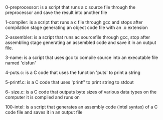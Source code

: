 0-preprocessor: is a script that runs a c source file through the preprocessor and save the result into another file

1-compiler: is a script that runs a c file through gcc and stops after compilation stage generating an object code file with an .o extension

2-assembler: is a script that runs ac sourcefile through gcc, stop after assembling stage generating an assembled code and save it in an output file.

3-name: is a script that uses gcc to compile source into an executable file named 'cisfun'

4-puts.c: is a C code that uses the function 'puts' to print a string 

5-printf.c: is a C code that uses 'printf' to print string to stdout

6- size.c: is a C code that outputs byte sizes of various data types on the computer it is compiled and runs on

100-intel: is a script that generates an assembly code (intel syntax) of a C code file and saves it in an output file
